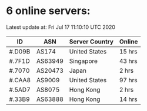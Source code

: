 # 6 online servers:

Latest update at: Fri Jul 17 11:10:10 UTC 2020

| ID | ASN | Server Country | Online |
| -- | --- | -------------- | ------ |
| #.D09B | AS174 | United States | 15 hrs |
| #.7F1D | AS63949 | Singapore | 43 hrs |
| #.7070 | AS20473 | Japan | 2 hrs |
| #.CAA8 | AS9009 | United States | 97 hrs |
| #.5AD7 | AS8075 | Hong Kong | 2 hrs |
| #.33B9 | AS63888 | Hong Kong | 14 hrs |

